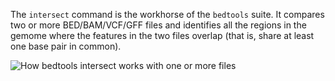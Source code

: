 <script>
import Image from "components/Image.svelte";
</script>

The `intersect` command is the workhorse of the `bedtools` suite. It compares two or more BED/BAM/VCF/GFF files and identifies all the regions in the gemome where the features in the two files overlap (that is, share at least one base pair in common).

<Image alt="How bedtools intersect works with one or more files" src="https://bedtools.readthedocs.io/en/latest/_images/intersect-glyph.png" />
